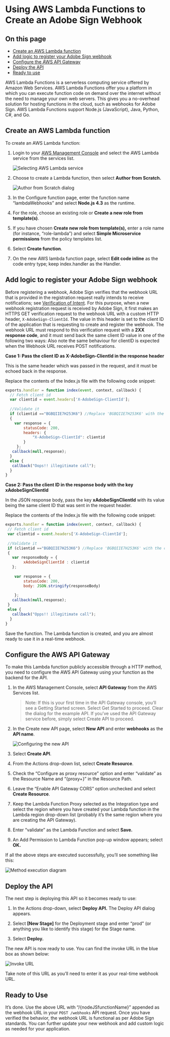 # Using AWS Lambda Functions to Create an Adobe Sign Webhook

## On this page

- [Create an AWS Lambda function](#createanawslambdafunction)
- [Add logic to register your Adobe Sign webhook](#addlogictoregisteryouradobesignwebhook)
- [Configure the AWS API Gateway](#configuretheawsapigateway)
- [Deploy the API](#deploytheapi)
- [Ready to use](#readytouse)

AWS Lambda Functions is a serverless computing service offered by Amazon Web Services. AWS Lambda Functions offer you a platform in which you can execute function code on demand over the internet without the need to manage your own web servers. This gives you a no-overhead solution for hosting functions in the cloud, such as webhooks for Adobe Sign. AWS Lambda Functions support Node.js (JavaScript), Java, Python, C\#, and Go.

## Create an AWS Lambda function

To create an AWS Lambda function:

1.  Login to your [AWS Management Console](https://aws.amazon.com/console/) and select the AWS Lambda service from the services list.

    ![Selecting AWS Lambda service](../img/sign_webhooks_aws_1.png)

2.  Choose to create a Lambda function, then select **Author from Scratch.**

    ![Author from Scratch dialog](../img/sign_webhooks_aws_2.png)

3.  In the Configure function page, enter the function name “lambdaWebhooks” and select **Node.js 4.3** as the runtime.

4.  For the role, choose an existing role or **Create a new role from template(s)**.

5.  If you have chosen **Create new role from template(s),** enter a role name (for instance, “role-lambda”) and select **Simple Microservice permissions** from the policy templates list.

6.  Select **Create function**.

7.  On the new AWS lambda function page, select **Edit code inline** as the code entry type; keep index.handler as the Handler.

## Add logic to register your Adobe Sign webhook

Before registering a webhook, Adobe Sign verifies that the webhook URL that is provided in the registration request really intends to receive notifications; see [Verification of Intent](../webhooks.md#verificationofintentofthewebhookurl). For this purpose, when a new webhook registration request is received by Adobe Sign, it first makes an HTTPS GET verification request to the webhook URL with a custom HTTP header, `X-AdobeSign-ClientId`. The value in this header is set to the client ID of the application that is requesting to create and register the webhook. The webhook URL must respond to this verification request with a **2XX response code**, and it must send back the same client ID value in one of the following two ways: Also note the same behaviour for clientID is expected when the Webhook URL receives POST notifications.

**Case 1: Pass the client ID as X-AdobeSign-ClientId in the response header**

This is the same header which was passed in the request, and it must be echoed back in the response.

Replace the contents of the Index.js file with the following code snippet:

```javascript
exports.handler = function index(event, context, callback) {
  // Fetch client id
  var clientid = event.headers['X-AdobeSign-ClientId'];
  
  //Validate it
  if (clientid =="BGBQIIE7H253K6") //Replace 'BGBQIIE7H253K6' with the client id of the application using which the webhook is created
  {
    var response = {
        statusCode: 200,
        headers: {
            "X-AdobeSign-ClientId": clientid
        }
     };
   callback(null,response);
  }
  else {
   callback("Oops!! illegitimate call");
  }
}
```

**Case 2: Pass the client ID in the response body with the key xAdobeSignClientId**

In the JSON response body, pass the key **xAdobeSignClientId** with its value being the same client ID that was sent in the request header.

Replace the contents of the Index.js file with the following code snippet:

```javascript
exports.handler = function index(event, context, callback) {
 // Fetch client id
 var clientid = event.headers['X-AdobeSign-ClientId'];
   
 //Validate it
 if (clientid =="BGBQIIE7H253K6") //Replace 'BGBQIIE7H253K6' with the client id of the application using which the webhook is created
 {
   var responseBody = {
        xAdobeSignClientId : clientid
   };
      
    var response = {
        statusCode: 200,
        body: JSON.stringify(responseBody)
          
    };
   callback(null,response);
 }
 else {
   callback("Opps!! illegitimate call");
  }
}
```

Save the function. The Lambda function is created, and you are almost ready to use it in a real-time webhook.

## Configure the AWS API Gateway

To make this Lambda function publicly accessible through a HTTP method, you need to configure the AWS API Gateway using your function as the backend for the API.

1.  In the AWS Management Console, select **API Gateway** from the AWS Services list.

    >   Note: If this is your first time in the API Gateway console, you’ll see a Getting Started screen. Select Get Started to proceed. Clear the dialog for the example API. If you’ve used the API Gateway service before, simply select Create API to proceed.

2.  In the Create new API page, select **New API** and enter **webhooks** as the **API name**.

    ![Configuring the new API](../img/sign_webhooks_aws_3.png)

3.  Select **Create API**.

4.  From the Actions drop-down list, select **Create Resource**.

5.  Check the “Configure as proxy resource” option and enter “validate” as the Resource Name and “{proxy+}” in the Resource Path.

6.  Leave the “Enable API Gateway CORS” option unchecked and select **Create Resource**.

7.  Keep the Lambda Function Proxy selected as the Integration type and select the region where you have created your Lambda function in the Lambda region drop-down list (probably it’s the same region where you are creating the API Gateway).

8.  Enter “validate” as the Lambda Function and select **Save.**

9.  An Add Permission to Lambda Function pop-up window appears; select **OK.**

If all the above steps are executed successfully, you’ll see something like this:

![Method execution diagram](../img/sign_webhooks_aws_4.png)

## Deploy the API

The next step is deploying this API so it becomes ready to use:

1.  In the Actions drop-down, select **Deploy API.** The Deploy API dialog appears.

2.  Select **[New Stage]** for the Deployment stage and enter “prod” (or anything you like to identify this stage) for the Stage name.

3.  Select **Deploy.**

The new API is now ready to use. You can find the invoke URL in the blue box as shown below:

![Invoke URL](../img/sign_webhooks_aws_5.png)

Take note of this URL as you’ll need to enter it as your real-time webhook URL.

## Ready to Use

It’s done. Use the above URL with “/{nodeJSfunctionName}” appended as the webhook URL in your `POST /webhooks` API request. Once you have verified the behavior, the webhook URL is functional as per Adobe Sign standards. You can further update your new webhook and add custom logic as needed for your application.

